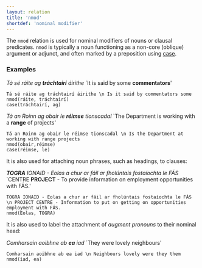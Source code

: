 ```yaml
---
layout: relation
title: 'nmod'
shortdef: 'nominal modifier'
---
```


The `nmod` relation is used for nominal modifiers of nouns or clausal predicates. `nmod` is typically a noun functioning as a non-core (oblique) argument or adjunct, and often marked by a preposition using [case]().

### Examples

_Tá sé ráite ag <b>tráchtairí</b> áirithe_ `It is said by some <b>commentators</b>'

~~~ sdparse
Tá sé ráite ag tráchtairí áirithe \n Is it said by commentators some
nmod(ráite, tráchtairí)
case(tráchtairí, ag)
~~~

_Tá an Roinn ag obair le <b>réimse</b> tionscadal_ `The Department is working with a <b>range</b> of projects'

~~~ sdparse
Tá an Roinn ag obair le réimse tionscadal \n Is the Department at working with range projects
nmod(obair,réimse)
case(réimse, le)
~~~



It is also used for attaching noun phrases, such as headings, to clauses:

_<b>TOGRA</b> IONAID - Eolas a chur ar fáil ar fholúntais fostaíochta le FÁS_ `CENTRE <b>PROJECT</b> - To provide information on employment opportunities with FÁS.'

~~~ sdparse
TOGRA IONAID - Eolas a chur ar fáil ar fholúntais fostaíochta le FÁS \n PROJECT CENTRE - Information to put on getting on opportunities employment with FÁS.
nmod(Eolas, TOGRA)
~~~ 

It is also used to label the attachment of _augment pronouns_ to their nominal head:

_Comharsain aoibhne ab <b>ea</b> iad_ `They were lovely neighbours'

~~~ sdparse
Comharsain aoibhne ab ea iad \n Neighbours lovely were they them
nmod(iad, ea)
~~~







